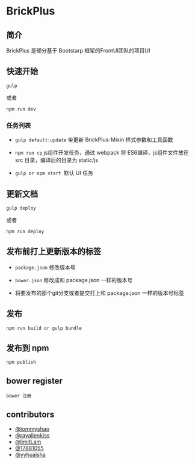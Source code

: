 # BrickPlus

## 简介

BrickPlus 是部分基于 Bootstarp 框架的FrontUI团队的项目UI

## 快速开始

    gulp

或者

    npm run dev

### 任务列表

* `gulp default:update` 带更新 BrickPlus-Mixin 样式参数和工具函数

* `npm run cp` js组件开发任务，通过 webpack 将 ES6编译，js组件文件放在 src 目录，编译后的目录为 static/js

* `gulp or npm start `默认 UI 任务

## 更新文档

    gulp deploy

或者

    npm run deploy

## 发布前打上更新版本的标签

* `package.json` 修改版本号

* `bower.json`   修改成和 package.json 一样的版本号

* 将要发布的那个git分支或者提交打上和 package.json 一样的版本号标签

## 发布

    npm run build or gulp bundle


## 发布到 npm

    npm publish

## bower register

    bower 注册

## contributors

- [@tommyshao](https://github.com/tomieric)
- [@rayalienkiss](https://github.com/rayalienkiss)
- [@limitLam](https://github.com/limitLam)
- [@17881055](https://github.com/17881055)
- [@yyhuaisha](https://github.com/yyhuaisha)
